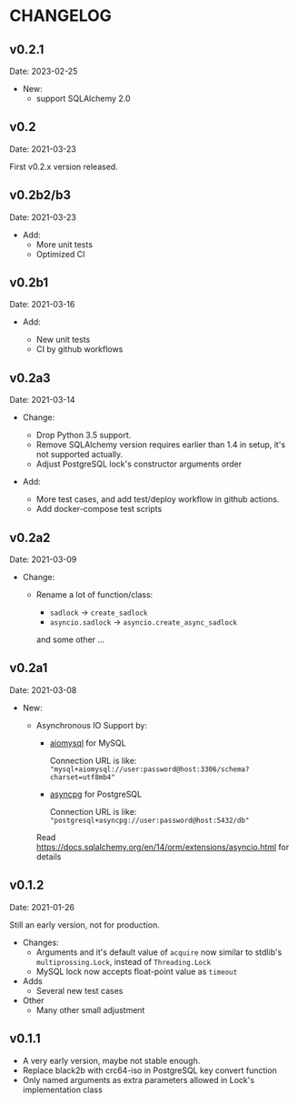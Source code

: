 # CHANGELOG

## v0.2.1

Date: 2023-02-25

- New:
  - support SQLAlchemy 2.0

## v0.2

Date: 2021-03-23

First v0.2.x version released.

## v0.2b2/b3

Date: 2021-03-23

- Add:
  - More unit tests
  - Optimized CI

## v0.2b1

Date: 2021-03-16

- Add:

  - New unit tests
  - CI by github workflows

## v0.2a3

Date: 2021-03-14

- Change:

  - Drop Python 3.5 support.
  - Remove SQLAlchemy version requires earlier than 1.4 in setup, it's not supported actually.
  - Adjust PostgreSQL lock's constructor arguments order

- Add:

  - More test cases, and add test/deploy workflow in github actions.
  - Add docker-compose test scripts

## v0.2a2

Date: 2021-03-09

- Change:

  - Rename a lot of function/class:

    - `sadlock` -> `create_sadlock`
    - `asyncio.sadlock` -> `asyncio.create_async_sadlock`
  
    and some other ...

## v0.2a1

Date: 2021-03-08

- New:

  - Asynchronous IO Support by:

    - [aiomysql](https://github.com/aio-libs/aiomysql) for MySQL

      Connection URL is like: `"mysql+aiomysql://user:password@host:3306/schema?charset=utf8mb4"`

    - [asyncpg](https://github.com/MagicStack/asyncpg) for PostgreSQL

      Connection URL is like: `"postgresql+asyncpg://user:password@host:5432/db"`

    Read <https://docs.sqlalchemy.org/en/14/orm/extensions/asyncio.html> for details

## v0.1.2

Date: 2021-01-26

Still an early version, not for production.

- Changes:
  - Arguments and it's default value of `acquire` now similar to stdlib's `multiprossing.Lock`, instead of `Threading.Lock`
  - MySQL lock now accepts float-point value as `timeout`
- Adds
  - Several new test cases
- Other
  - Many other small adjustment

## v0.1.1

- A very early version, maybe not stable enough.
- Replace black2b with crc64-iso in PostgreSQL key convert function
- Only named arguments as extra parameters allowed in Lock's implementation class
